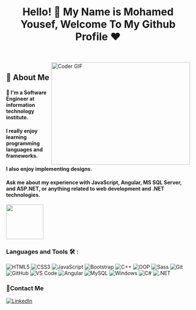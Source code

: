 <h1 align="center">Hello! 👋 <!-- <img src="https://raw.githubusercontent.com/MartinHeinz/MartinHeinz/master/wave.gif" width="25px"> --> My Name is Mohamed Yousef, Welcome To My Github Profile ♥</h1>
<!-- # Hello! <img src="https://raw.githubusercontent.com/MartinHeinz/MartinHeinz/master/wave.gif" width="30px"> My Name is Mohamed, Welcome To My Github Profile ♥  -->
<!-- <img src="https://github.com/Govindv7555/Govindv7555/blob/main/49e76e0596857673c5c80c85b84394c1.gif" width=1000px height=95px> -->

<br/>
<br/>

<img align="right" src="https://media.giphy.com/media/SWoSkN6DxTszqIKEqv/giphy.gif" alt="Coder GIF" width="380" height="280">

## 🚀 About Me

#### 🏢 I'm a Software Engineer at information technology institute.
#### I really enjoy learning programming languages and frameworks.
#### I also enjoy implementing designs.
#### Ask me about my experience with JavaScript, Angular, MS SQL Server, and ASP.NET, or anything related to web development and .NET technologies.


	

<img align="center" src="https://github.com/Govindv7555/Govindv7555/blob/main/49e76e0596857673c5c80c85b84394c1.gif" width= 45% height=95px>

### Languages and Tools 🛠 : 

![HTML5](https://img.shields.io/badge/-HTML5-%23E44D27?style=flat-square&logo=html5&logoColor=ffffff)
![CSS3](https://img.shields.io/badge/-CSS3-%231572B6?style=flat-square&logo=css3)
![JavaScript](https://img.shields.io/badge/-JavaScript-black?style=flat-square&logo=javascript)
![Bootstrap](https://img.shields.io/badge/-Bootstrap-563D7C?style=flat-square&logo=Bootstrap)
![C++](https://img.shields.io/badge/-C++-00599C?style=flat-square&logo=cplusplus&logoColor=ffffff)
![OOP](https://img.shields.io/badge/-OOP-555555?style=flat-square&logo=object-oriented-programming&logoColor=ffffff)
![Sass](https://img.shields.io/badge/-Sass-%23CC6699?style=flat-square&logo=sass&logoColor=ffffff)
![Git](https://img.shields.io/badge/-Git-%23F05032?style=flat-square&logo=git&logoColor=%23ffffff)
![GitHub](https://img.shields.io/badge/-GitHub-181717?style=flat-square&logo=github)
![VS Code](http://img.shields.io/badge/-VS%20Code-007ACC?style=flat-square&logo=visual-studio-code&logoColor=ffffff)
![Angular](https://img.shields.io/badge/-Angular-DD0031?style=flat-square&logo=angular&logoColor=ffffff)
![MySQL](https://img.shields.io/badge/-MySQL-4479A1?style=flat-square&logo=mysql&logoColor=ffffff)
![Windows](http://img.shields.io/badge/-Windows-0078D6?style=flat-square&logo=windows&logoColor=ffffff)
![C#](https://img.shields.io/badge/-C%23-%23239120?style=flat-square&logo=c-sharp&logoColor=ffffff)
![.NET](https://img.shields.io/badge/-.NET-512BD4?style=flat-square&logo=.net&logoColor=ffffff)

 ### 🔗Contact Me
[![LinkedIn](https://img.shields.io/badge/LinkedIn-0077B5?style=for-the-badge&logo=linkedin&logoColor=white)](https://www.linkedin.com/in/mohamed-yousef-houtar/)

